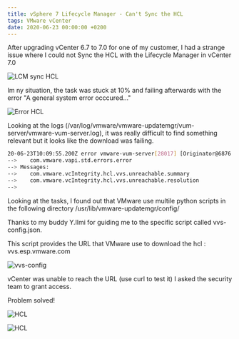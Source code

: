 ```yaml
---
title: vSphere 7 Lifecycle Manager - Can't Sync the HCL
tags: VMware vCenter
date: 2020-06-23 00:00:00 +0200
---
```


After upgrading vCenter 6.7 to 7.0 for one of my customer, I had a strange issue where I could not Sync the HCL with the Lifecycle Manager in vCenter 7.0

![LCM sync HCL](/assets/images/synchcl.jpg)

Im ny situation, the task was stuck at 10% and failing afterwards with the error "A general system error occcured..."

![Error HCL](/assets/images/errorlcm.jpg)

Looking at the logs (/var/log/vmware/vmware-updatemgr/vum-server/vmware-vum-server.log), it was really difficult to find something relevant but it looks like the download was failing. 

```bash
20-06-23T10:09:55.200Z error vmware-vum-server[28017] [Originator@6876 sub=com.vmware.vcIntegrity.hcl.UpdateHclDatastoreTask] Task:com.vmware.vcIntegrity.hcl.UpdateHclDatastoreTask ID:52b92e6b-1b4c-1584-c1ad-da57f7571f88. Task Failed. Error: Error:
-->    com.vmware.vapi.std.errors.error
--> Messages:
-->    com.vmware.vcIntegrity.hcl.vvs.unreachable.summary
-->    com.vmware.vcIntegrity.hcl.vvs.unreachable.resolution
-->
```

Looking at the tasks, I found out that VMware use multile python scripts in the following directory   /usr/lib/vmware-updatemgr/config/

Thanks to my buddy Y.Ilmi for guiding me to the specific script called vvs-config.json.

This script provides the URL that VMware use to download the hcl : vvs.esp.vmware.com

![vvs-config](/assets/images/vvsconfigjson.jpg)

vCenter was unable to reach the URL (use curl to test it) I asked the security team to grant access.

Problem solved!

![HCL](/assets/images/HCL2.jpg)

![HCL](/assets/images/hcl3.jpg)